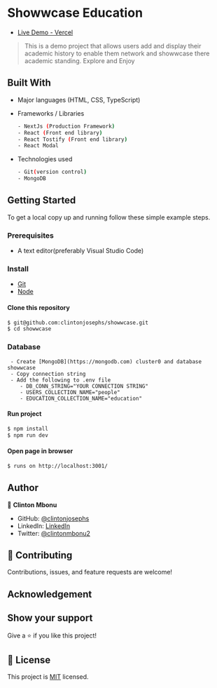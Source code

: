 # Showwcase Education

- [Live Demo - Vercel](https://showwcase-education.vercel.app/)

>  This is a demo project that allows users add and display their academic history to enable them network and showwcase there academic standing. Explore and Enjoy


## Built With

- Major languages (HTML, CSS, TypeScript)

- Frameworks / Libraries
  ```bash
  - NextJs (Production Framework)
  - React (Front end library)
  - React Tostify (Front end library)
  - React Modal
  ```

- Technologies used 
  
  ``` bash
  - Git(version control)
  - MongoDB
  ```

## Getting Started

To get a local copy up and running follow these simple example steps.

### Prerequisites
 - A text editor(preferably Visual Studio Code)

### Install
  -  [Git](https://git-scm.com/downloads)
  -  [Node](https://nodejs.org/en/download/)


#### Clone this repository

```bash
$ git@github.com:clintonjosephs/showwcase.git
$ cd showwcase
```

### Database
```
 - Create [MongoDB](https://mongodb.com) cluster0 and database showwcase
 - Copy connection string
 - Add the following to .env file
    - DB_CONN_STRING="YOUR CONNECTION STRING"
    - USERS_COLLECTION_NAME="people"
    - EDUCATION_COLLECTION_NAME="education"
```


#### Run project

```bash
$ npm install
$ npm run dev
```

#### Open page in browser
```bash
$ runs on http://localhost:3001/
```

## Author

👤 **Clinton Mbonu**

- GitHub: [@clintonjosephs](https://github.com/clintonjosephs)
- LinkedIn: [LinkedIn](https://linkedin.com/in/clinton-mbonu)
- Twitter: [@clintonmbonu2](https://twitter.com/clintonmbonu2)

## 🤝 Contributing

Contributions, issues, and feature requests are welcome!

## Acknowledgement

## Show your support

Give a ⭐️ if you like this project!

## 📝 License

This project is [MIT](https://opensource.org/licenses/MIT) licensed.